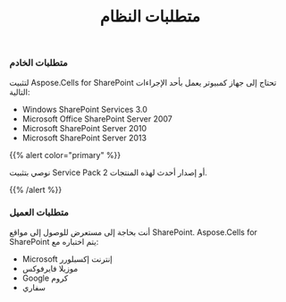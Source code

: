 ﻿---
title: متطلبات النظام
type: docs
weight: 40
url: /ar/sharepoint/system-requirements/
---
### **متطلبات الخادم**
لتثبيت Aspose.Cells for SharePoint تحتاج إلى جهاز كمبيوتر يعمل بأحد الإجراءات التالية:

- Windows SharePoint Services 3.0
- Microsoft Office SharePoint Server 2007
- Microsoft SharePoint Server 2010
- Microsoft SharePoint Server 2013

{{% alert color="primary" %}} 

نوصي بتثبيت Service Pack 2 أو إصدار أحدث لهذه المنتجات.

{{% /alert %}}
### **متطلبات العميل**
أنت بحاجة إلى مستعرض للوصول إلى مواقع SharePoint. Aspose.Cells for SharePoint يتم اختباره مع:

- Microsoft إنترنت إكسبلورر
- موزيلا فايرفوكس
- Google كروم
- سفاري
